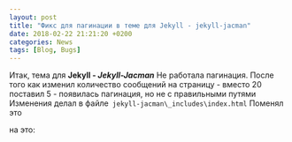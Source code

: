 ```yaml
---
layout: post  
title: "Фикс для пагинации в теме для Jekyll - jekyll-jacman"  
date: 2018-02-22 21:21:20 +0200
categories: News
tags: [Blog, Bugs]
---
```

Итак, тема для **Jekyll - *Jekyll-Jacman***
Не работала пагинация.
После того как изменил количество сообщений на страницу - вместо 20 поставил 5 - появилась пагинация, но не с правильными путями
Изменения делал в файле` jekyll-jacman\_includes\index.html`
Поменял это 


на это:



